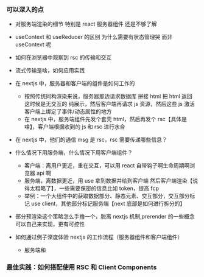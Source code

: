 ### 可以深入的点

- 对服务端渲染的细节 特别是 react 服务器组件 还是不够了解
- useContext 和 useReducer 的区别 为什么需要有状态管理哭 而非 useContext 呢
- 如何在浏览器中观察到 rsc 的传输和交互
- 流式传输是啥，如何应用实践

- 在 nextjs 中，服务器和客户端的组件是如何工作的

  - 按照传统同构渲染来说，服务器那边请求数据库 拼接 html 把 html 返回 这时候是无交互的 纯展示，然后客户端再请求 js 资源，然后这些 js 激活客户端上绑定了事件/动态属性的地方
  - 在 nextjs 中，服务端组件先发个套壳 html，然后再发个 rsc【具体是啥】，客户端根据收到的 js 和 rsc 进行水合

- 在 nextjs 中，他们的通信 msg 是 rsc，rsc 需要传递哪些信息？

- 什么情况下用服务端，什么情况下用客户端组件？

  - 客户端：离用户更近，重在交互，可以用 react 自带钩子啊生命周期啊浏览器 api 啊
  - 服务端，离数据更近，用 use 拿到数据并给到客户端 然后客户端渲染【说得太粗略了】，一些需要保密的信息比如 token，提高 fcp
  - 举例：一个大组件中的获取数据部分、静态元素、交互部分，交互部分标记 use client，其他部分标记服务端【next 底部是如何进行拆分的】

- 部分预渲染这个策略怎么手撸一个，脱离 nextjs 机制,prerender 的一些概念可以自己来实现，更有可控性

- 如何通过例子深度体验 nextjs 的工作流程（服务器组件和客户端组件）
  - 服务端和

### 最佳实践：如何搭配使用 RSC 和 Client Components
